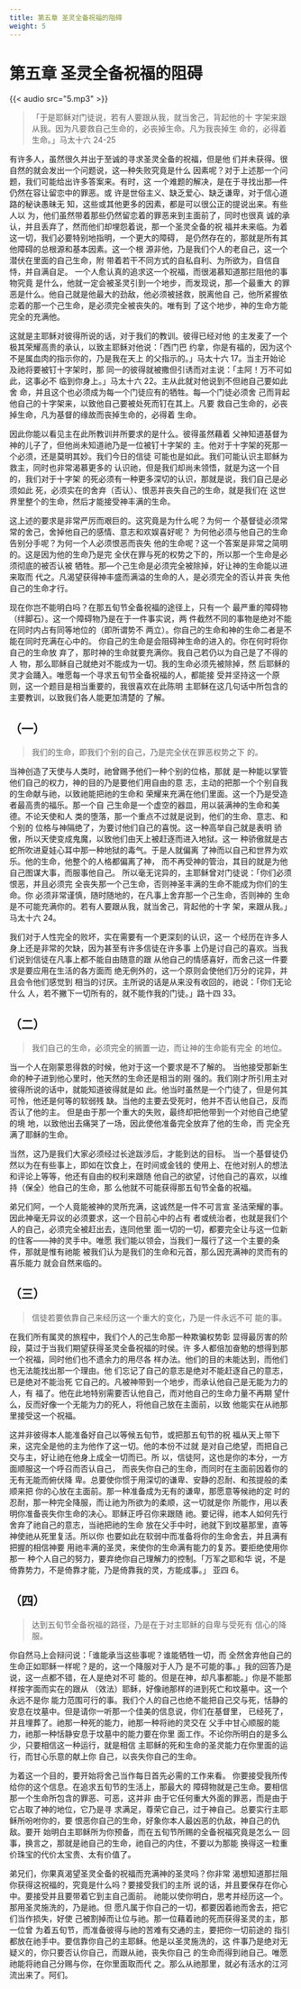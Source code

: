 ```yaml
---
title: 第五章 圣灵全备祝福的阻碍
weight: 5
---
```


# 第五章 圣灵全备祝福的阻碍
{{< audio src="5.mp3" >}}

> 「于是耶稣对门徒说，若有人要跟从我，就当舍己，背起他的十
> 字架来跟从我。因为凡要救自己生命的，必丧掉生命。凡为我丧掉生
> 命的，必得着生命。」马太十六 24-25

有许多人，虽然很久并出于至诚的寻求圣灵全备的祝福，但是他
们并未获得。很自然的就会发出一个问题说，这—种失败究竟是什么
因素呢？对于上述那一个问题，我们可能给出许多答案来。有时，这
一个难题的解决，是在于寻找出那—件仍然在容让留恋中的罪恶。或
许是世俗主义、缺乏爱心、缺乏谦卑，对于信心道路的秘诀愚昧无
知，这些或其他更多的因素，都是可以很公正的提说出来。有些人以
为，他们虽然带着那些仍然留恋着的罪恶来到主面前了，同时也很真
诚的承认，并且丢弃了，然而他们却埋怨着说，那一个圣灵全备的祝
福并未来临。为着这一切，我们必要特别地指明，一个更大的障碍，
是仍然存在的，那就是所有其他障碍的总根源和基本因素。这一个根
源非他，乃是我们个人的老自己，这一个潜伏在里面的自己生命，附
带着若干不同方式的自私自利、为所欲为，自信自恃，并自满自足。
一个人愈认真的追求这一个祝福，而很渴慕知道那拦阻他的事物究竟
是什么，他就一定会被圣灵引到一个地步，而发现说，那—个最重大
的罪恶是什么。他自己就是他最大的劲敌，他必须被拯救，脱离他自
己，他所紧握依恋着的那一个己生命，是必须完全被丧失的。唯有到
了这个地步，神的生命方能完全的充满他。

这就是主耶稣对彼得所说的话，对于我们的教训。彼得已经对他
的主发麦了一个极其荣耀高贵的承认，以致主耶稣对他说：「西门巴
约拿，你是有福的，因为这个不是属血肉的指示你的，乃是我在天上
的父指示的。」马太十六 17。当主开始论及祂将要被钉十字架时，那
同一的彼得就被撒但引诱而对主说：「主阿！万不可如此，这事必不
临到你身上。」马太十六 22。主从此就对他说到不但祂自己要如此舍
命，并且这个也必须成为每一个门徒应有的牺牲。每—个门徒必须舍
己而背起他自己的十字架来，以致他自己要被处死而钉在其上。凡要
救自己生命的，必丧掉生命，凡为基督的缘故而丧掉生命的，必得着
生命。

因此你能以看见主在此所教训并所要求的是什么。彼得虽然藉着
父神知道基督为神的儿子了，但他尚未知道祂乃是一位被钉十字架的
主。他对于十字架的死那一个必须，还是莫明其妙。我们今日的信徒
可能也是如此。我们可能认识主耶稣为救主，同时也非常渴慕更多的
认识祂，但是我们却尚未领悟，就是为这一个目的，我们对于十字架
的死必须有一种更多深切的认识，那就是说，我们自己是必须如此
死，必须实在的舍弃（否认）、恨恶并丧失自己的生命，就是我们在
这世界里整个的生命，然后才能接受神丰满的生命。

这上述的要求是非常严厉而艰巨的。这究竟是为什么呢？为何一
个基督徒必须常常的舍己，舍掉他自己的感情、意志和欢娱喜好呢？
为何他必须与他自己的生命告别分手呢？为何一个人必须恨恶而丧失
他的生命呢？这一个答案是非常之简明的。这是因为他的生命乃是完
全伏在罪与死的权势之下的，所以那一个生命是必须彻底的被否认被
牺牲。那—个己生命是必须完全被除掉，好让神的生命能以进来取而
代之。凡渴望获得神丰盛而满溢的生命的人，是必须完全的否认并丧
失他自己的生命才行。

现在你岂不能明白吗？在那五旬节全备祝福的途径上，只有一个
最严重的障碍物（绊脚石）。这一个障碍物乃是在于一件事实说，两
件截然不同的事物是绝对不能在同时内占有同等地位的（即所谓势不
两立）。你自己的生命和神的生命二者是不能在同时充满在心中的。
你自己的生命是会阻碍神生命的进入的。你在何时将你自己的生命放
弃了，那时神的生命就要充满你。我自己若仍以为自己是了不得的人
物，那么耶稣自己就绝对不能成为一切。我的生命必须先被除掉，然
后耶稣的灵才会踊入。唯愿每一个寻求五旬节全备祝福的人，都能接
受并坚持这一个原则，这一个题目是相当重要的，我很喜欢在此陈明
主耶稣在这几句话中所包含的主要教训，以致我们各人能更加清楚的
了解。

## （一）

> 我们的生命，即我们个别的自己，乃是完全伏在罪恶权势之下
> 的。

当神创造了天使与人类时，祂曾赐予他们一种个别的位格，那就
是一种能以掌管他们自己的权力，神的目的乃是要他们用自由的意
志，主动的把那一个个别自我的生命献与祂，以致祂能把祂的生命和
荣耀来充满在他们里面。这一个乃是受造者最高贵的福乐。那一个自
己生命是一个虚空的器皿，用以装满神的生命和美德。不论天使和人
类的堕落，那一个重点不过就是说到，他们的生命、意志、和个别的
位格与神隔绝了，为要讨他们自己的喜悦。这一种高举自己就是表明
骄傲，所以天使变成鬼魔，以致他们由天上被赶逐而进入地狱。这一
种骄傲就是古蛇所吹进夏娃心耳中那一种地狱的毒气。于是人就偏离
了神而以自己和世界为欢乐。他的生命，他整个的人格都偏离了神，
而不再受神的管治，其目的就是为他自己图谋大事，而服事他自己。
所以毫无诧异的，主耶稣曾对门徒说：「你们必须恨恶，并且必须完
全丧失那一个己生命，否则神圣丰满的生命不能成为你们的生命。你
必须非常谨慎，随时随地的，在凡事上舍弃那一个己生命，否则神的
生命是不可能充满你的。若有人要跟从我，就当舍己，背起他的十字
架，来跟从我。」马太十六 24。

我们对于人性完全的败坏，实在需要有一个更深刻的认识，这一
个经历在许多人身上还是非常的欠缺，因为甚至有许多信徒在许多事
上仍是讨自己的喜欢。当我们说到信徒在凡事上都不能自由随意的跟
从他自己的情感喜好，而舍己这一件要求是要应用在生活的各方面而
绝无例外的，这一个原则会使他们万分的诧异，并且会令他们感觉到
相当的讨厌。主所说的话是从来没有收回的，祂说：「你们无论什么
人，若不撇下一切所有的，就不能作我的门徒。」路十四 33。

## （二）

> 我们自己的生命，必须完全的搁置一边，而让神的生命能有完全
> 的地位。

当一个人在刚蒙恩得救的时候，他对于这一个要求是不了解的。
当他接受那新生命的种子进到他心里时，他天然的生命还是相当的刚
强的。我们刚才所引用主对彼得所说的话中，就能知道彼得就是如
此。他当时虽然是一个门徒了，但是何其可怜，他还是何等的软弱残
缺。当他的主要去受死时，他并不否认他自己，反而否认了他的主。
但是由于那一个重大的失败，最终却把他带到一个对他自己绝望的境
地，以致他出去痛哭了一场，因此使他准备完全放弃了他的生命，而
完全充满了耶稣的生命。

当然，这乃是我们大家必须经过长途跋涉后，才能到达的目标。
当一个基督徒仍然以为在有些事上，即如在饮食上，在时间或金钱的
使用上、在他对别人的想法和评论上等等，他还有自由的权利来跟随
他自己的欲望，讨他自己的喜欢，以维持（保全）他自己的生命，那
么他就不可能获得那五旬节全备的祝福。

弟兄们阿，一个人竟能被神的灵所充满，这诚然是一件不可言宣
圣洁荣耀的事。因此神毫无异议的必须要求，这一个目前心中的占有
者或统治者，也就是我们个人的自己，必须完全被赶出去，连同他里
面一切的一切，都要完全让与这一位新的住客——神的灵手中。唯愿
我们能以领会，当我们一履行了这一个主要的条件，那就是惟有祂能
被我们认为是我们的生命和元首，那么因充满神的灵而有的喜乐能力
就会自然来临的。

## （三）

> 信徒若要依靠自己来经历这一个重大的变化，乃是一件永远不可
> 能的事。

在我们所有属灵的旅程中，我们个人的己生命那一种欺骗权势彰
显得最厉害的阶段，莫过于当我们期望获得圣灵全备祝福的时侯。许
多人都倍加奋勉的想得到那一个祝福，同时他们也不遗余力的用尽各
样办法。他们的目的未能达到，而他们也无法能找出那一个理由。他
们忘记了自己的意志是绝对不能赶逐自己的意志，已是绝对不能治死
它自己的。凡被神带到一个地步，而承认他自己是无能为力的人，有
福了。他在此地特别需要否认他自己，而对他自己的生命力量不再期
望什么，反而好像一个无能为力的死人，将他自己放在主面前，以致
他能实在从祂那里接受这一个祝福。

这并非彼得本人能准备好自己以等候五旬节，或把那五旬节的祝
福从天上带下来，这完全是他的主为他作了这一切。他的本份不过就
是对自己绝望，而把自己交与主，好让祂在他身上成全一切而已。所
以，信徒阿，这也是你的本分，一方面顺服这一个呼召而否认自己，
而丧失你自己的生命，而同时在主面前因着你的无有无能而俯伏降
卑。总要使你惯于用深切的谦卑、安静的忍耐、和孩提般的柔顺来把
你的心放在主面前。那一种准备成为无有的谦卑，那愿意等候祂的定
时的忍耐，那一种完全降服，而让祂为所欲为的柔顺，这一切就是你
所能作，用以表明你准备丧失你生命的决心。耶稣正呼召你来跟随
祂。要记得，祂本人如何先行舍弃了祂自己的意志，当祂把祂的生命
放在父手中时，祂就下到坟墓那里，直等神使祂从死里复活。所以你
也要如此在软弱中而准备将你的生命舍去，并且满有把握的相信神要
用祂丰满的圣灵，来使你的生命满有能力的复苏。要拒绝使用你那一
种个人自己的努力，要弃绝你自己理解力的控制。「万军之耶和华
说，不是倚靠势力，不是倚靠才能，乃是倚靠我的灵，方能成事。」
亚四 6。

## （四）

> 达到五旬节全备祝福的路径，乃是在于对主耶稣的自卑与受死有
> 信心的降服。

你自然马上会辩问说：「谁能承当这些事呢？谁能牺牲一切，而
全然舍弃他自己的生命正如耶稣一样呢？是的，这一个降服对于人乃
是不可能的事。」我的回答乃是说，这一点都不错，在人是绝对不可
能的。但是在神，却凡事都能。」你是不能那样按字面而实在的跟从
（效法）耶稣，好像祂那样的进到死亡和坟墓中。这一个永远不是你
能力范围可行的事。我们个人的自己也绝不能把自己交与死，恬静的
安息在坟墓中。但是请你一听那一个佳美的信息说，你们在基督里，
已经死了，并且埋葬了。祂那一种死的能力，祂那一种将祂的灵交在
父手中甘心顺服的能力，祂那一种恬静安息于坟墓中的能力要在你里
面工作。不论你所明白的是多么少，只要相信这一种运行，就是相信
主耶稣的死和生命的圣灵能力在你里面的运行，而甘心乐意的献上你
自己，以丧失你自己的生命。

为着这一个目的，要开始将舍己当作每日首先必需的工作来看。
你要接受我所传给你的这个信息。在追求五旬节的生活上，那最大的
障碍物就是己生命。要相信那一个生命所包含的罪恶、可恶，这并非
由于它任何重大外面的罪恶，而是由于它占取了神的地位，它乃是寻
求满足，尊荣它自己，过于神自己。总要实行主耶稣所吩咐你的，要
恨恶你自己的生命，好象你本人最凶恶的仇敌，神自己的仇敌。要开
始明白主耶稣所为你预备，而在五旬节所赐的全备祝福究竟是怎么一
回事，换言之，那就是祂自己的生命，祂自己的内住，不要以为那能
换得这一粒重价珠宝的代价太宝贵、太有价值了。

弟兄们，你果真渴望圣灵全备的祝福而充满神的圣灵吗？你非常
渴想知道那拦阻你获得这祝福的，究竟是什么吗？要接受我们的主所
说的话，并且要保存在你心中。要接受并且要带着它到主自己面前。
祂能以使你明白，思考并经历这—个。那用圣灵施洗的，乃是祂。但
愿凡属于你自己的一切，都要因着祂而舍去，把它们当作损失，好使
己被割掉而让位与祂。那一位藉着祂的死而获得圣灵的主，那一位曾
为着五旬节，而准备彼得与祂的苦难有交通的主，要把你一切前途的
指引都放在祂手中。要信靠你自己的主耶稣。他是以圣灵施洗的，这
件事乃是绝对无疑义的，你只要否认你自己，而跟从祂，丧失你自己
的生命而得到祂自己。唯愿祂能将祂自己分赐与你，在你里面取而代
之。那么从祂那里，就必有活水的江河流出来了。阿们。
